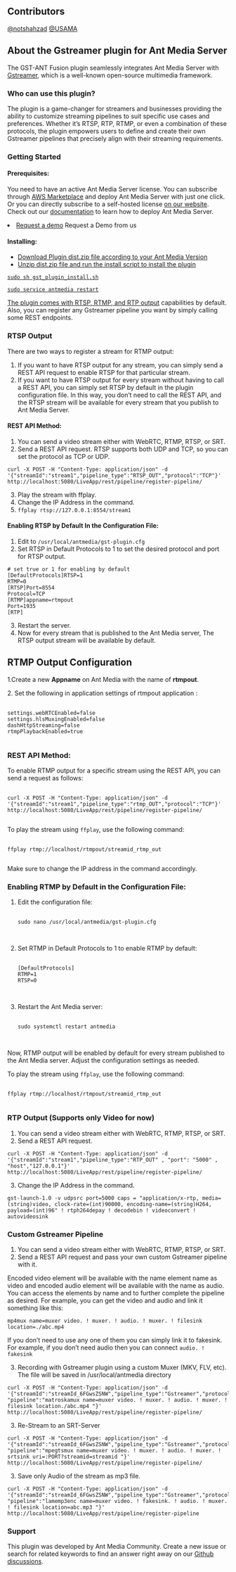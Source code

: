 
## Contributors 
[@notshahzad](https://github.com/notshahzad) 
[@USAMA](https://github.com/USAMAWIZARD/)

<h2>About the Gstreamer plugin for Ant Media Server</h2>


<p>The GST-ANT Fusion plugin seamlessly integrates Ant Media Server with <a href="https://antmedia.io/gstreamer-tutorial-how-to-publish-play-webrtc-streams/">Gstreamer</a>, which is a well-known open-source multimedia framework.</p>

<h3>Who can use this plugin?</h3>

<p>The plugin is a game-changer for streamers and businesses providing the ability to customize streaming pipelines to suit specific use cases and preferences. Whether it’s RTSP, RTP, RTMP, or even a combination of these protocols, the plugin empowers users to define and create their own Gstreamer pipelines that precisely align with their streaming requirements.</p>

<h3>Getting Started</h3>

<h4>Prerequisites:</h4>

<p>You need to have an active Ant Media Server license. You can subscribe through <a href="https://aws.amazon.com/marketplace/pp/prodview-464ritgzkzod6?sr=0-1&amp;ref_=beagle&amp;applicationId=AWSMPContessa&amp;_ga=2.27383807.275147218.1658729962-339983394.1658135231#pdp-pricing">AWS Marketplace</a> and deploy Ant Media Server with just one click. Or you can directly subscribe to a self-hosted license <a href="https://antmedia.io/">on our website</a>. Check out our <a href="https://antmedia.io/docs/">documentation</a> to learn how to deploy Ant Media Server.</p>

  <li><a href="https://antmedia.io/marketplace-demo-request/?wpf78324_4=GST%%20Ant%20Fusion%20Demo%20Request">Request a demo</a> Request a Demo from us</li>

<h4>Installing:</h4>

<ul>
  
  <li><a href="https://github.com/USAMAWIZARD/GST-ANT-Fusion/releases/"> Download Plugin dist.zip file according to your Ant Media Version</li>
  <li>Unzip dist.zip file and run the install script to install the plugin</li>
</ul>
<pre><code>sudo sh gst_plugin_install.sh</code></pre>
<pre><code>sudo service antmedia restart</code></pre>

<p>The plugin comes with <a href="https://antmedia.io/how-to-live-stream-rtsp-output-with-ant-media-server/">RTSP, RTMP, and RTP output</a> capabilities by default. Also, you can register any Gstreamer pipeline you want by simply calling some REST endpoints.</p>

<h3>RTSP Output</h3>

<p>There are two ways to register a stream for RTMP output:</p>

<ol>
  <li>If you want to have RTSP output for any stream, you can simply send a REST API request to enable RTSP for that particular stream.</li>
  <li>If you want to have RTSP output for every stream without having to call a REST API, you can simply set RTSP by default in the plugin configuration file. In this way, you don’t need to call the REST API, and the RTSP stream will be available for every stream that you publish to Ant Media Server.</li>
</ol>

<h4>REST API Method:</h4>

<ol>
  <li>You can send a video stream either with WebRTC, RTMP, RTSP, or SRT.</li>
  <li>Send a REST API request. RTSP supports both UDP and TCP, so you can set the protocol as TCP or UDP.</li>
</ol>

<pre><code>curl -X POST -H "Content-Type: application/json" -d '{"streamId":"stream1","pipeline_type":"RTSP_OUT","protocol":"TCP"}' http://localhost:5080/LiveApp/rest/pipeline/register-pipeline/</code></pre>

<ol start="3">
  <li>Play the stream with ffplay.</li>
  <li>Change the IP Address in the command.</li>
  <li><code>ffplay rtsp://127.0.0.1:8554/stream1</code></li>
</ol>

<h4>Enabling RTSP by Default In the Configuration File:</h4>

<ol>
  <li>Edit to <code>/usr/local/antmedia/gst-plugin.cfg</code></li>
  <li>Set RTSP in Default Protocols to 1 to set the desired protocol and port for RTSP output.</li>
</ol>

<pre><code># set true or 1 for enabling by default 
[DefaultProtocols]RTSP=1
RTMP=0
[RTSP]Port=8554
Protocol=TCP
[RTMP]appname=rtmpout
Port=1935
[RTP]</code></pre>

<ol start="3">
  <li>Restart the server.</li>
  <li>Now for every stream that is published to the Ant Media server, The RTSP output stream will be available by default.</li>
</ol>


<h2>RTMP Output Configuration</h2>

<p>1.Create a new <strong>Appname</strong> on Ant Media with the name of <strong>rtmpout</strong>.</p>

<p>2. Set the following in application settings of rtmpout application :</p>
<pre>
  <code>
settings.webRTCEnabled=false
settings.hlsMuxingEnabled=false
dashHttpStreaming=false
rtmpPlaybackEnabled=true
  </code>
</pre>

<h3>REST API Method:</h3>

<p>To enable RTMP output for a specific stream using the REST API, you can send a request as follows:</p>

<pre>
  <code>
curl -X POST -H "Content-Type: application/json" -d '{"streamId":"stream1","pipeline_type":"rtmp_OUT","protocol":"TCP"}' http://localhost:5080/LiveApp/rest/pipeline/register-pipeline/
  </code>
</pre>

<p>To play the stream using <code>ffplay</code>, use the following command:</p>

<pre>
  <code>
ffplay rtmp://localhost/rtmpout/streamid_rtmp_out
  </code>
</pre>

<p>Make sure to change the IP address in the command accordingly.</p>

<h3>Enabling RTMP by Default in the Configuration File:</h3>

<ol>
  <li>Edit the configuration file:</li>
  <pre>
    <code>
sudo nano /usr/local/antmedia/gst-plugin.cfg
    </code>
  </pre>

  <li>Set RTMP in Default Protocols to 1 to enable RTMP by default:</li>
  <pre>
    <code>
[DefaultProtocols]
RTMP=1
RTSP=0
    </code>
  </pre>

  <li>Restart the Ant Media server:</li>
  <pre>
    <code>
sudo systemctl restart antmedia
    </code>
  </pre>
</ol>

<p>Now, RTMP output will be enabled by default for every stream published to the Ant Media server. Adjust the configuration settings as needed.</p>

<p>To play the stream using <code>ffplay</code>, use the following command:</p>

<pre>
  <code>
ffplay rtmp://localhost/rtmpout/streamid_rtmp_out
  </code>
</pre>

<h3>RTP Output (Supports only Video for now)</h3>

<ol>
  <li>You can send a video stream either with WebRTC, RTMP, RTSP, or SRT.</li>
  <li>Send a REST API request.</li>
</ol>

<pre><code>curl -X POST -H "Content-Type: application/json" -d '{"streamId":"stream1","pipeline_type":"RTP_OUT" , "port": "5000" , "host","127.0.0.1"}' http://localhost:5080/LiveApp/rest/pipeline/register-pipeline/</code></pre>

<ol start="3">
  <li>Change the IP Address in the command.</li>
</ol>

<pre><code>gst-launch-1.0 -v udpsrc port=5000 caps = "application/x-rtp, media=(string)video, clock-rate=(int)90000, encoding-name=(string)H264, payload=(int)96" ! rtph264depay ! decodebin ! videoconvert ! autovideosink</code></pre>

<h3>Custom Gstreamer Pipeline</h3>

<ol>
  <li>You can send a video stream either with WebRTC, RTMP, RTSP, or SRT.</li>
  <li>Send a REST API request and pass your own custom Gstreamer pipeline with it.</li>
</ol>

<p>Encoded video element will be available with the name element name as video and encoded audio element will be available with the name as audio. You can access the elements by name and to further complete the pipeline as desired. For example, you can get the video and audio and link it something like this:</p>

<pre><code>mp4mux name=muxer video. ! muxer. ! audio. ! muxer. ! filesink location=./abc.mp4</code></pre>

<p>If you don’t need to use any one of them you can simply link it to fakesink. For example, if you don’t need audio then you can connect <code>audio. ! fakesink</code></p>

<ol start="3">
  <li>Recording with Gstreamer plugin using a custom Muxer (MKV, FLV, etc). The file will be saved in /usr/local/antmedia directory</li>
</ol>

<pre><code>curl -X POST -H "Content-Type: application/json" -d '{"streamId":"streamId_6FGwsZSNW","pipeline_type":"Gstreamer","protocol":"TCP", "pipeline":"matroskamux name=muxer video. ! muxer. ! audio. ! muxer. ! filesink location./abc.mp4 "}' http://localhost:5080/LiveApp/rest/pipeline/register-pipeline/</code></pre>

<ol start="3">
  <li>Re-Stream to an SRT-Server</li>
</ol>

<pre><code>curl -X POST -H "Content-Type: application/json" -d '{"streamId":"streamId_6FGwsZSNW","pipeline_type":"Gstreamer","protocol":"TCP", "pipeline":"mpegtsmux name=muxer video. ! muxer. ! audio. ! muxer. ! srtsink uri=<srt://SRT_SERVER_ADDRESS>:PORT?streamid=streamid "}' http://localhost:5080/LiveApp/rest/pipeline/register-pipeline/</code></pre>

<ol start="3">
  <li>Save only Audio of the stream as mp3 file.</li>
</ol>

<pre><code>curl -X POST -H "Content-Type: application/json" -d '{"streamId":"streamId_6FGwsZSNW","pipeline_type":"Gstreamer","protocol":"TCP", "pipeline":"lamemp3enc name=muxer video. ! fakesink. ! audio. ! muxer. ! filesink location=abc.mp3 "}' http://localhost:5080/LiveApp/rest/pipeline/register-pipeline</code></pre>

<h3>Support</h3>

<p>This plugin was developed by Ant Media Community. Create a new issue or search for related keywords to find an answer right away on our <a href="https://github.com/orgs/ant-media/discussions">Github discussions</a>.</p>


